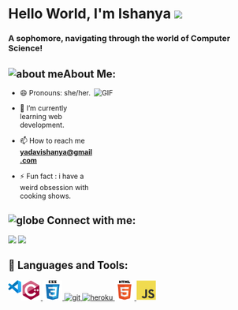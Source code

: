 
<h1>Hello World, I'm Ishanya <img src="https://cdn.discordapp.com/emojis/806316125700882472.png?v=1" width="30px"></h1>
<h3>A sophomore, navigating through the world of Computer Science!</h3>


## <img alt="about me" src="https://emojis.slackmojis.com/emojis/images/1536351075/4594/blob-wave.gif?1536351075" width ="35">About Me:
<img align="right" alt="GIF" src="https://github.com/arsentieva/arsentieva/blob/main/code.gif?raw=true" width="330" height="210" />

- 😄 Pronouns: she/her.

- 🌱 I’m currently learning web development.

- 📫 How to reach me **yadavishanya@gmail.com**

- ⚡ Fun fact : i have a weird obsession with cooking shows.

## <img alt="globe" src="https://cdn.discordapp.com/emojis/795015714989277205.gif?v=1" width="28px"> Connect with me: 
<p align="left">
<a href = "https://www.linkedin.com/in/ishanya-yadav-1ab4781b6?lipi=urn%3Ali%3Apage%3Ad_flagship3_profile_view_base_contact_details%3BIK%2FmqG6hSwyEUD91G8n%2F0g%3D%3D"><img src="https://img.icons8.com/fluent/48/000000/linkedin.png"/></a>
  <a href = " "><img src="https://img.icons8.com/fluent/48/000000/twitter.png"/></a>
</p>

## 🚀 Languages and Tools:
<p align="left"> <a href="https://www.w3schools.com/cpp/" target="_blank"> <img src="https://raw.githubusercontent.com/devicons/devicon/master/icons/cplusplus/cplusplus-original.svg" alt="cplusplus" width="40" height="40"/> </a> <a href="https://www.w3schools.com/css/" target="_blank"> <img src="https://raw.githubusercontent.com/devicons/devicon/master/icons/css3/css3-original-wordmark.svg" alt="css3" width="40" height="40"/> </a> <a href="https://git-scm.com/" target="_blank"> <img src="https://www.vectorlogo.zone/logos/git-scm/git-scm-icon.svg" alt="git" width="40" height="40"/> </a> <a href="https://heroku.com" target="_blank"> <img src="https://www.vectorlogo.zone/logos/heroku/heroku-icon.svg" alt="heroku" width="40" height="40"/> </a> <a href="https://www.w3.org/html/" target="_blank"> <img src="https://raw.githubusercontent.com/devicons/devicon/master/icons/html5/html5-original-wordmark.svg" alt="html5" width="40" height="40"/> </a> <a href="https://developer.mozilla.org/en-US/docs/Web/JavaScript" target="_blank"> <img src="https://raw.githubusercontent.com/devicons/devicon/master/icons/javascript/javascript-original.svg" alt="javascript" width="40" height="40"/> </a>
<img align="left" alt="Visual Studio Code" width="26px" src="https://raw.githubusercontent.com/github/explore/80688e429a7d4ef2fca1e82350fe8e3517d3494d/topics/visual-studio-code/visual-studio-code.png" /></p>
